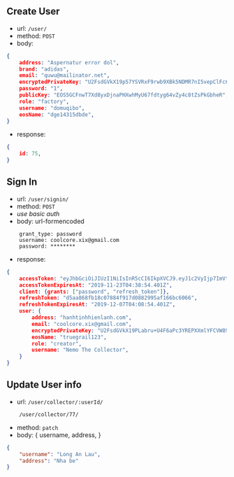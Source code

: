 
## Create User

-   url: `/user/`
-   method: `POST`
-   body:


```json
{
    address: "Aspernatur error dol",
    brand: "adidas",
    email: "quwu@mailinator.net",
    encryptedPrivateKey: "U2FsdGVkX19p57YSVRxF9rwb9XBk5NDMR7nI5vepClFc6tbZcn6Qbip1zK9fCBPdAiNS/4JaHFGXLZzBLVjCU83wf4SWWuZpfiV8X+zBHxk=",
    password: "1",
    publicKey: "EOS5GCFnwT7Xd8yxDjnaPHXwhMyU67fdtyg64vZy4c8tZsPkGbheR",
    role: "factory",
    username: "domuqibo",
    eosName: "dge14315dbde",
}
```

-   response:

```json
{
    id: 75,
}
```

## Sign In

-   url: `/user/signin/`
-   method: `POST`
- *use basic auth*
-   body: url-formencoded
```url-formencoded
    grant_type: password
    username: coolcore.xix@gmail.com
    password: ********
```


-   response:

```json
{
    accessToken: "eyJhbGciOiJIUzI1NiIsInR5cCI6IkpXVCJ9.eyJ1c2VyIjp7ImVtYWlsIjoiY29vbGNvcmUueGl4QGdtYWlsLmNvbSIsInJvbGUiOiJjcmVhdG9yIn0sImFjY2Vzc1Rva2VuRXhwaXJlc0F0IjoiMjAxOS0xMS0yM1QwNDozODo1NC40MDFaIiwiaWF0IjoxNTc0NDgyMTM0fQ.hwHJnHQOxc1XEIszoo1oyAeBwK8xZd0ssW_D5qvoHEg",
    accessTokenExpiresAt: "2019-11-23T04:38:54.401Z",
    client: {grants: ["password", "refresh_token"]},
    refreshToken: "d5aa868fb18c07884f917d0882995af166bc6066",
    refreshTokenExpiresAt: "2019-12-07T04:08:54.401Z",
    user: {
        address: "hanhtinhhienlanh.com",
        email: "coolcore.xix@gmail.com",
        encryptedPrivateKey: "U2FsdGVkX19PLabru+U4F6aPc3YREPXXmlYFCVW89jZq3lwn6TNlGp7ZLKm5r8eFTVpcuZZa4Adftyv30kPY2XVGtzdvXXvvIDaK3lr8Y5E=",
        eosName: "truegrail123",
        role: "creator",
        username: "Nemo The Collector",
    }
}

```

## Update User info

-   url: `/user/collector/:userId/`

```
    /user/collector/77/
```

-   method: `patch`
-   body: 
    {
        username,
        address,
    }

```json
{
	"username": "Long An Lau",
	"address": "Nha be"
}
```